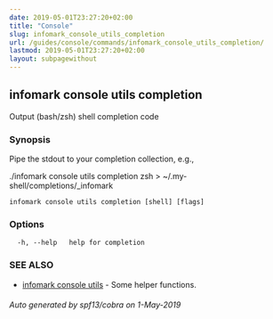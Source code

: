 ```yaml
---
date: 2019-05-01T23:27:20+02:00
title: "Console"
slug: infomark_console_utils_completion
url: /guides/console/commands/infomark_console_utils_completion/
lastmod: 2019-05-01T23:27:20+02:00
layout: subpagewithout
---
```


## infomark console utils completion

Output (bash/zsh) shell completion code

### Synopsis

Pipe the stdout to your completion collection, e.g.,

./infomark console utils completion zsh > ~/.my-shell/completions/_infomark



```
infomark console utils completion [shell] [flags]
```

### Options

```
  -h, --help   help for completion
```

### SEE ALSO

* [infomark console utils](/guides/console/commands/infomark_console_utils/)	 - Some helper functions.

###### Auto generated by spf13/cobra on 1-May-2019
